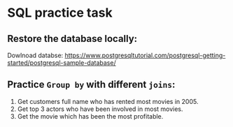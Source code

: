 # SQL practice task

## Restore the database locally:

Dowlnoad databse: https://www.postgresqltutorial.com/postgresql-getting-started/postgresql-sample-database/

## Practice `Group by` with different `joins`:

1. Get customers full name who has rented most movies in 2005.
2. Get top 3 actors who have been involved in most movies.
3. Get the movie which has been the most profitable.





